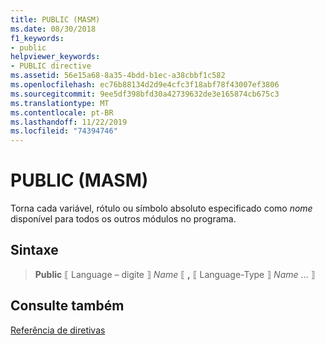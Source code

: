 ```yaml
---
title: PUBLIC (MASM)
ms.date: 08/30/2018
f1_keywords:
- public
helpviewer_keywords:
- PUBLIC directive
ms.assetid: 56e15a68-8a35-4bdd-b1ec-a38cbbf1c582
ms.openlocfilehash: ec76b88134d2d9e4cfc3f18abf78f43007ef3806
ms.sourcegitcommit: 9ee5df398bfd30a42739632de3e165874cb675c3
ms.translationtype: MT
ms.contentlocale: pt-BR
ms.lasthandoff: 11/22/2019
ms.locfileid: "74394746"
---
```

# <a name="public-masm"></a>PUBLIC (MASM)

Torna cada variável, rótulo ou símbolo absoluto especificado como *nome* disponível para todos os outros módulos no programa.

## <a name="syntax"></a>Sintaxe

> **Public** ⟦ Language – digite ⟧ *Name* ⟦ __,__ ⟦ Language-Type ⟧ *Name* ... ⟧

## <a name="see-also"></a>Consulte também

[Referência de diretivas](../../assembler/masm/directives-reference.md)
